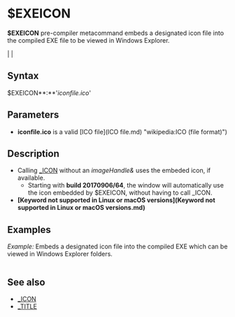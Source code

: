 # $EXEICON

**$EXEICON** pre-compiler metacommand embeds a designated icon file into the compiled EXE file to be viewed in Windows Explorer.

  

|  |

## Syntax

$EXEICON**:**'*iconfile.ico*'
  

## Parameters

* **iconfile.ico** is a valid [ICO file](ICO file.md) "wikipedia:ICO (file format)")

  

## Description

* Calling [_ICON](_ICON.md) without an *imageHandle&* uses the embeded icon, if available.
	+ Starting with **build 20170906/64**, the window will automatically use the icon embedded by $EXEICON, without having to call _ICON.
* **[Keyword not supported in Linux or macOS versions](Keyword not supported in Linux or macOS versions.md)**

  

## Examples

*Example:* Embeds a designated icon file into the compiled EXE which can be viewed in Windows Explorer folders.

``` $EXEICON:'mush.ico' [_ICON](_ICON.md)  
```

  

## See also

* [_ICON](_ICON.md)
* [_TITLE](_TITLE.md)

  

